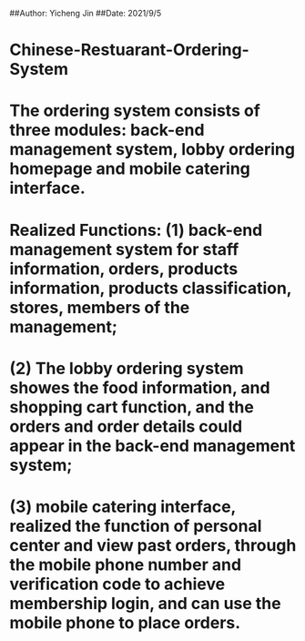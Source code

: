 ##Author: Yicheng Jin
##Date: 2021/9/5

# Chinese-Restuarant-Ordering-System
# The ordering system consists of three modules: back-end management system, lobby ordering homepage and mobile catering interface. 
# Realized Functions: (1) back-end management system for staff information, orders, products information, products classification, stores, members of the management; 
# (2) The lobby ordering system showes the food information, and shopping cart function, and the orders and order details could appear in the back-end management system; 
# (3) mobile catering interface, realized the function of personal center and view past orders, through the mobile phone number and verification code to achieve membership login, and can use the mobile phone to place orders.


# 
